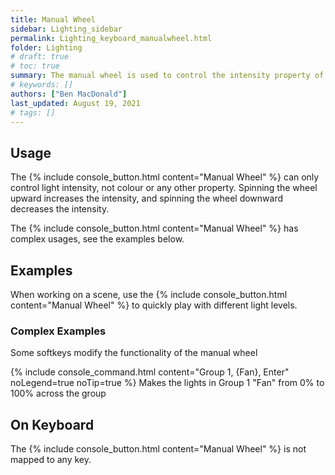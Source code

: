 ```yaml
---
title: Manual Wheel
sidebar: Lighting_sidebar
permalink: Lighting_keyboard_manualwheel.html
folder: Lighting
# draft: true
# toc: true
summary: The manual wheel is used to control the intensity property of selected channel
# keywords: []
authors: ["Ben MacDonald"]
last_updated: August 19, 2021
# tags: []
---
```


## Usage
The {% include console_button.html content="Manual Wheel" %} can only control light intensity, not colour or any other property. Spinning the wheel upward increases the intensity, and spinning the wheel downward decreases the intensity.

The {% include console_button.html content="Manual Wheel" %} has complex usages, see the examples below.

## Examples
When working on a scene, use the {% include console_button.html content="Manual Wheel" %} to quickly play with different light levels.

### Complex Examples
Some softkeys modify the functionality of the manual wheel

{% include console_command.html content="Group 1, {Fan}, Enter" noLegend=true noTip=true %}
Makes the lights in Group 1 "Fan" from 0% to 100% across the group


## On Keyboard
The {% include console_button.html content="Manual Wheel" %} is not mapped to any key.